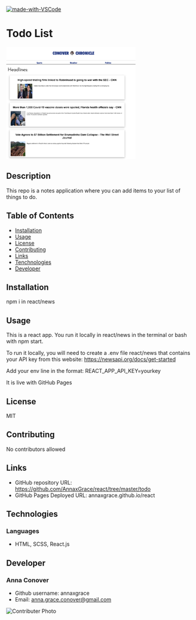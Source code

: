[![made-with-VSCode](https://img.shields.io/badge/Made%20with-VSCode-1f425f.svg)](https://code.visualstudio.com/)
# Todo List
<img src="./assets/homepage.png"
     alt="Home Page"
     style="margin-right: 10px; height: 300px;" />


## Description
This repo is a notes application where you can add items to your list of things to do.
## Table of Contents
* [Installation](#installation)
* [Usage](#usage)
* [License](#license)
* [Contributing](#contributing)
* [Links](#Links)
* [Tenchnologies](#Technologies)
* [Developer](#Developers)

## Installation
npm i in react/news

## Usage
This is a react app. You run it locally in react/news in the terminal or bash with npm start.

To run it locally, you will need to create a .env file react/news that contains your API key from this website: https://newsapi.org/docs/get-started

Add your env line in the format: REACT_APP_API_KEY=yourkey

It is live with GitHub Pages

## License
MIT

## Contributing
No contributors allowed

## Links
* GitHub repository URL: https://github.com/AnnaxGrace/react/tree/master/todo
* GitHub Pages Deployed URL: annaxgrace.github.io/react

## Technologies

### Languages 
* HTML, SCSS, React.js

## Developer

### Anna Conover

* Github username: annaxgrace
* Email: anna.grace.conover@gmail.com


<img src="https://avatars2.githubusercontent.com/u/61895571?s=460&u=51c1a5027c2ee815104a12b2aded2bcf51b2c6b7&v=4"
     alt="Contributer Photo"
     style="float: left; margin-right: 10px;" />